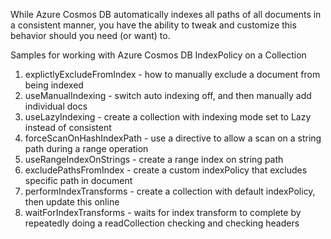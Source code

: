 While Azure Cosmos DB automatically indexes all paths of all documents in a consistent manner, you have the ability to tweak and customize this
behavior should you need (or want) to. 

Samples for working with Azure Cosmos DB IndexPolicy on a Collection

1. explictlyExcludeFromIndex - how to manually exclude a document from being indexed 
2. useManualIndexing         - switch auto indexing off, and then manually add individual docs 
3. useLazyIndexing           - create a collection with indexing mode set to Lazy instead of consistent 
4. forceScanOnHashIndexPath  - use a directive to allow a scan on a string path during a range operation 
5. useRangeIndexOnStrings    - create a range index on string path 
6. excludePathsFromIndex     - create a custom indexPolicy that excludes specific path in document 
7. performIndexTransforms    - create a collection with default indexPolicy, then update this online
8. waitForIndexTransforms    - waits for index transform to complete by repeatedly doing a readCollection checking and checking headers


